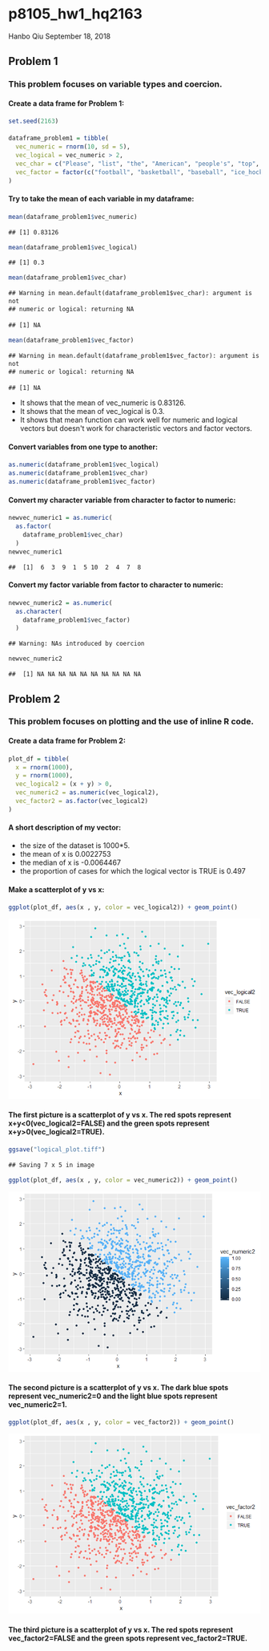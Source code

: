 p8105\_hw1\_hq2163
================
Hanbo Qiu
September 18, 2018

Problem 1
---------

### This problem focuses on variable types and coercion.

#### Create a data frame for Problem 1:

``` r
set.seed(2163)

dataframe_problem1 = tibble(
  vec_numeric = rnorm(10, sd = 5),
  vec_logical = vec_numeric > 2,
  vec_char = c("Please", "list", "the", "American", "people's", "top", "four", "most", "popular", "sports"),
  vec_factor = factor(c("football", "basketball", "baseball", "ice_hockey", "football", "basketball", "baseball", "ice_hockey", "football", "basketball"))
)
```

#### Try to take the mean of each variable in my dataframe:

``` r
mean(dataframe_problem1$vec_numeric)
```

    ## [1] 0.83126

``` r
mean(dataframe_problem1$vec_logical)
```

    ## [1] 0.3

``` r
mean(dataframe_problem1$vec_char)
```

    ## Warning in mean.default(dataframe_problem1$vec_char): argument is not
    ## numeric or logical: returning NA

    ## [1] NA

``` r
mean(dataframe_problem1$vec_factor)
```

    ## Warning in mean.default(dataframe_problem1$vec_factor): argument is not
    ## numeric or logical: returning NA

    ## [1] NA

-   It shows that the mean of vec\_numeric is 0.83126.
-   It shows that the mean of vec\_logical is 0.3.
-   It shows that mean function can work well for numeric and logical vectors but doesn't work for characteristic vectors and factor vectors.

#### Convert variables from one type to another:

``` r
as.numeric(dataframe_problem1$vec_logical)
as.numeric(dataframe_problem1$vec_char)
as.numeric(dataframe_problem1$vec_factor)
```

#### Convert my character variable from character to factor to numeric:

``` r
newvec_numeric1 = as.numeric(
  as.factor(
    dataframe_problem1$vec_char)
  )
newvec_numeric1 
```

    ##  [1]  6  3  9  1  5 10  2  4  7  8

#### Convert my factor variable from factor to character to numeric:

``` r
newvec_numeric2 = as.numeric(
  as.character(
    dataframe_problem1$vec_factor)
  )
```

    ## Warning: NAs introduced by coercion

``` r
newvec_numeric2 
```

    ##  [1] NA NA NA NA NA NA NA NA NA NA

Problem 2
---------

### This problem focuses on plotting and the use of inline R code.

#### Create a data frame for Problem 2:

``` r
plot_df = tibble(
  x = rnorm(1000),
  y = rnorm(1000),
  vec_logical2 = (x + y) > 0,
  vec_numeric2 = as.numeric(vec_logical2),
  vec_factor2 = as.factor(vec_logical2)
)
```

#### A short description of my vector:

-   the size of the dataset is 1000\*5.
-   the mean of x is 0.0022753
-   the median of x is -0.0064467
-   the proportion of cases for which the logical vector is TRUE is 0.497

#### Make a scatterplot of y vs x:

``` r
ggplot(plot_df, aes(x , y, color = vec_logical2)) + geom_point()
```

![](p8105_hw1_hq2163_files/figure-markdown_github/unnamed-chunk-2-1.png)

#### The first picture is a scatterplot of y vs x. The red spots represent x+y&lt;0(vec\_logical2=FALSE) and the green spots represent x+y&gt;0(vec\_logical2=TRUE).

``` r
ggsave("logical_plot.tiff")
```

    ## Saving 7 x 5 in image

``` r
ggplot(plot_df, aes(x , y, color = vec_numeric2)) + geom_point()
```

![](p8105_hw1_hq2163_files/figure-markdown_github/unnamed-chunk-4-1.png)

#### The second picture is a scatterplot of y vs x. The dark blue spots represent vec\_numeric2=0 and the light blue spots represent vec\_numeric2=1.

``` r
ggplot(plot_df, aes(x , y, color = vec_factor2)) + geom_point()
```

![](p8105_hw1_hq2163_files/figure-markdown_github/unnamed-chunk-5-1.png)

#### The third picture is a scatterplot of y vs x. The red spots represent vec\_factor2=FALSE and the green spots represent vec\_factor2=TRUE.
